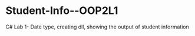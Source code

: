 # Student-Info--OOP2L1
C# Lab 1- Date type, creating dll, showing the output of student information
